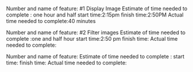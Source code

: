 Number and name of feature: #1 Display Image
Estimate of time needed to complete : one hour and half
start time:2:15pm
finish time:2:50PM
Actual time needed to complete:40 minutes

Number and name of feature: #2 Filter images
Estimate of time needed to complete :one and half hour
start time:2:50 pm 
finish time:
Actual time needed to complete:

Number and name of feature: 
Estimate of time needed to complete :
start time:
finish time:
Actual time needed to complete:
